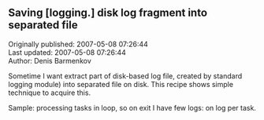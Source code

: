 ## Saving [logging.] disk log fragment into separated file  
Originally published: 2007-05-08 07:26:44  
Last updated: 2007-05-08 07:26:44  
Author: Denis Barmenkov  
  
Sometime I want extract part of disk-based log file, created by standard
logging module) into separated file on disk.
This recipe shows simple technique to acquire this.

Sample: processing tasks in loop, so on exit I have few logs: on log per task.